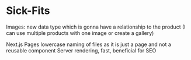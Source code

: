 # Sick-Fits

Images: new data type which is gonna have a relationship to the product (I can use multiple products with one image or create a gallery)

Next.js
Pages lowercase naming of files as it is just a page and not a reusable component
Server rendering, fast, beneficial for SEO
